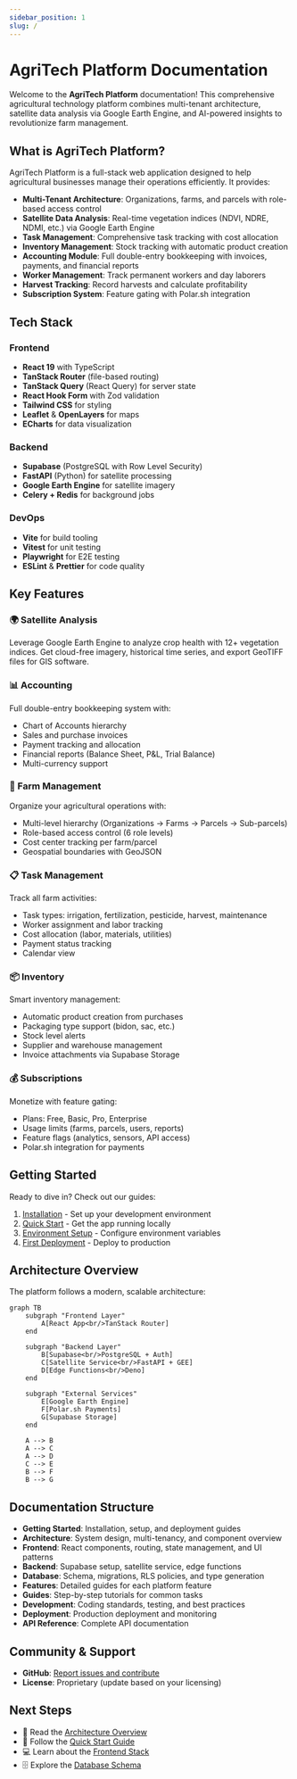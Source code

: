 ```yaml
---
sidebar_position: 1
slug: /
---
```


# AgriTech Platform Documentation

Welcome to the **AgriTech Platform** documentation! This comprehensive agricultural technology platform combines multi-tenant architecture, satellite data analysis via Google Earth Engine, and AI-powered insights to revolutionize farm management.

## What is AgriTech Platform?

AgriTech Platform is a full-stack web application designed to help agricultural businesses manage their operations efficiently. It provides:

- **Multi-Tenant Architecture**: Organizations, farms, and parcels with role-based access control
- **Satellite Data Analysis**: Real-time vegetation indices (NDVI, NDRE, NDMI, etc.) via Google Earth Engine
- **Task Management**: Comprehensive task tracking with cost allocation
- **Inventory Management**: Stock tracking with automatic product creation
- **Accounting Module**: Full double-entry bookkeeping with invoices, payments, and financial reports
- **Worker Management**: Track permanent workers and day laborers
- **Harvest Tracking**: Record harvests and calculate profitability
- **Subscription System**: Feature gating with Polar.sh integration

## Tech Stack

### Frontend
- **React 19** with TypeScript
- **TanStack Router** (file-based routing)
- **TanStack Query** (React Query) for server state
- **React Hook Form** with Zod validation
- **Tailwind CSS** for styling
- **Leaflet** & **OpenLayers** for maps
- **ECharts** for data visualization

### Backend
- **Supabase** (PostgreSQL with Row Level Security)
- **FastAPI** (Python) for satellite processing
- **Google Earth Engine** for satellite imagery
- **Celery + Redis** for background jobs

### DevOps
- **Vite** for build tooling
- **Vitest** for unit testing
- **Playwright** for E2E testing
- **ESLint** & **Prettier** for code quality

## Key Features

### 🌍 Satellite Analysis
Leverage Google Earth Engine to analyze crop health with 12+ vegetation indices. Get cloud-free imagery, historical time series, and export GeoTIFF files for GIS software.

### 📊 Accounting
Full double-entry bookkeeping system with:
- Chart of Accounts hierarchy
- Sales and purchase invoices
- Payment tracking and allocation
- Financial reports (Balance Sheet, P&L, Trial Balance)
- Multi-currency support

### 🌾 Farm Management
Organize your agricultural operations with:
- Multi-level hierarchy (Organizations → Farms → Parcels → Sub-parcels)
- Role-based access control (6 role levels)
- Cost center tracking per farm/parcel
- Geospatial boundaries with GeoJSON

### 📋 Task Management
Track all farm activities:
- Task types: irrigation, fertilization, pesticide, harvest, maintenance
- Worker assignment and labor tracking
- Cost allocation (labor, materials, utilities)
- Payment status tracking
- Calendar view

### 📦 Inventory
Smart inventory management:
- Automatic product creation from purchases
- Packaging type support (bidon, sac, etc.)
- Stock level alerts
- Supplier and warehouse management
- Invoice attachments via Supabase Storage

### 💰 Subscriptions
Monetize with feature gating:
- Plans: Free, Basic, Pro, Enterprise
- Usage limits (farms, parcels, users, reports)
- Feature flags (analytics, sensors, API access)
- Polar.sh integration for payments

## Getting Started

Ready to dive in? Check out our guides:

1. [Installation](getting-started/installation) - Set up your development environment
2. [Quick Start](getting-started/quick-start) - Get the app running locally
3. [Environment Setup](getting-started/environment-setup) - Configure environment variables
4. [First Deployment](getting-started/first-deployment) - Deploy to production

## Architecture Overview

The platform follows a modern, scalable architecture:

```mermaid
graph TB
    subgraph "Frontend Layer"
        A[React App<br/>TanStack Router]
    end

    subgraph "Backend Layer"
        B[Supabase<br/>PostgreSQL + Auth]
        C[Satellite Service<br/>FastAPI + GEE]
        D[Edge Functions<br/>Deno]
    end

    subgraph "External Services"
        E[Google Earth Engine]
        F[Polar.sh Payments]
        G[Supabase Storage]
    end

    A --> B
    A --> C
    A --> D
    C --> E
    B --> F
    B --> G
```

## Documentation Structure

- **Getting Started**: Installation, setup, and deployment guides
- **Architecture**: System design, multi-tenancy, and component overview
- **Frontend**: React components, routing, state management, and UI patterns
- **Backend**: Supabase setup, satellite service, edge functions
- **Database**: Schema, migrations, RLS policies, and type generation
- **Features**: Detailed guides for each platform feature
- **Guides**: Step-by-step tutorials for common tasks
- **Development**: Coding standards, testing, and best practices
- **Deployment**: Production deployment and monitoring
- **API Reference**: Complete API documentation

## Community & Support

- **GitHub**: [Report issues and contribute](https://github.com/agritech/platform)
- **License**: Proprietary (update based on your licensing)

## Next Steps

- 📖 Read the [Architecture Overview](architecture/overview)
- 🚀 Follow the [Quick Start Guide](getting-started/quick-start)
- 💻 Learn about the [Frontend Stack](frontend/tech-stack)
- 🗄️ Explore the [Database Schema](database/schema)

